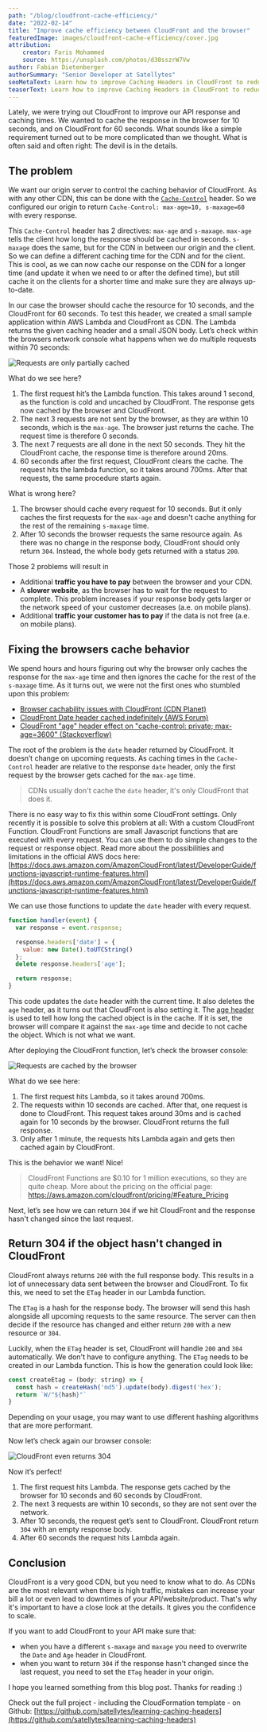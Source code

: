 ```yaml
---
path: "/blog/cloudfront-cache-efficiency/"
date: "2022-02-14"
title: "Improve cache efficiency between CloudFront and the browser"
featuredImage: images/cloudfront-cache-efficiency/cover.jpg 
attribution:
    creator: Faris Mohammed 
    source: https://unsplash.com/photos/d30sszrW7Vw
author: Fabian Dietenberger 
authorSummary: "Senior Developer at Satellytes"
seoMetaText: Learn how to improve Caching Headers in CloudFront to reduce traffic costs and increase page speed.
teaserText: Learn how to improve Caching Headers in CloudFront to reduce traffic costs and increase page speed.
---
```


Lately, we were trying out CloudFront to improve our API response and caching times. We wanted to cache the response
in the browser for 10 seconds, and on CloudFront for 60 seconds. What sounds like a simple requirement turned out to be
more complicated than we thought. What is often said and often right: The devil is in the details.

## The problem

We want our origin server to control the caching behavior of CloudFront. As with any other CDN, this can be done with
the [`Cache-Control`](https://developer.mozilla.org/en-US/docs/Web/HTTP/Headers/Cache-Control) header. So we configured 
our origin to return `Cache-Control: max-age=10, s-maxage=60` with every response.

This `Cache-Control` header has 2 directives: `max-age` and `s-maxage`. `max-age` tells the client how long the 
response should be cached in seconds. `s-maxage` does the same, but for the CDN in between our origin and the client.
So we can define a different caching time for the CDN and for the client. This is cool, as we can now cache our response on 
the CDN for a longer time (and update it when we need to or after the defined time), but still cache it on the clients for 
a shorter time and make sure they are always up-to-date.

In our case the browser should cache the resource for 10 seconds, and the CloudFront for 60 seconds. To test this 
header, we created a small sample application within AWS Lambda and CloudFront as CDN. The Lambda returns the given caching 
header and a small JSON body. Let’s check within the browsers network console what happens when we do multiple requests 
within 70 seconds:

![Requests are only partially cached](images/cloudfront-cache-efficiency/1-problem.png)

What do we see here?

1. The first request hit’s the Lambda function. This takes around 1 second, as the function is cold and uncached by
   CloudFront. The response gets now cached by the browser and CloudFront.
2. The next 3 requests are not sent by the browser, as they are within 10 seconds, which is the `max-age`. The browser 
   just returns the cache. The request time is therefore 0 seconds.
3. The next 7 requests are all done in the next 50 seconds. They hit the CloudFront cache, the response time is 
   therefore around 20ms.
4. 60 seconds after the first request, CloudFront clears the cache. The request hits the lambda function, so it 
   takes around 700ms. After that requests, the same procedure starts again.

What is wrong here?

1. The browser should cache every request for 10 seconds. But it only caches the first requests for the `max-age` and doesn't cache anything for the rest of the remaining `s-maxage` time.
2. After 10 seconds the browser requests the same resource again. As there was no change in the response body, CloudFront should only return `304`. Instead, the whole body gets returned with a status `200`.

Those 2 problems will result in

- Additional **traffic you have to pay** between the browser and your CDN.
- A **slower website**, as the browser has to wait for the request to complete. This problem increases if your response body gets larger or the network speed of your customer decreases (a.e. on mobile plans).
- Additional **traffic your customer has to pay** if the data is not free (a.e. on mobile plans).

## Fixing the browsers cache behavior

We spend hours and hours figuring out why the browser only caches the response for the `max-age` time and then ignores 
the cache for the rest of the `s-maxage` time. As it turns out, we were not the first ones who stumbled upon this problem:

- [Browser cachability issues with CloudFront (CDN Planet)](https://www.cdnplanet.com/blog/cloudfront-cachability-date-header/)
- [CloudFront Date header cached indefinitely (AWS Forum)](https://forums.aws.amazon.com/thread.jspa?messageID=807813)
- [CloudFront "age" header effect on "cache-control: private; max-age=3600" (Stackoverflow)](https://stackoverflow.com/a/61493383/3141881)

The root of the problem is the `date` header returned by CloudFront. It doesn’t change on upcoming
requests. As caching times in the `Cache-Control` header are relative to the response `date` header, only the first 
request by the browser gets cached for the `max-age` time. 

> CDNs usually don't cache the `date` header, it's only CloudFront that does it.

There is no easy way to fix this within some CloudFront settings. Only recently it is possible to solve this problem at
all: With a custom CloudFront Function. CloudFront Functions are small Javascript functions that are executed with every
request. You can use them to do simple changes to the request or response object. Read more about the possibilities and
limitations in the official AWS docs here: [https://docs.aws.amazon.com/AmazonCloudFront/latest/DeveloperGuide/functions-javascript-runtime-features.html](https://docs.aws.amazon.com/AmazonCloudFront/latest/DeveloperGuide/functions-javascript-runtime-features.html)

We can use those functions to update the `date` header with every request.

```js
function handler(event) {
  var response = event.response;

  response.headers['date'] = {
    value: new Date().toUTCString()
  };
  delete response.headers['age'];

  return response;
}
```

This code updates the `date` header with the current time. It also deletes the `age` header, as it turns out that
CloudFront is also setting it. The [age header](https://developer.mozilla.org/en-US/docs/Web/HTTP/Headers/Age) is used
to tell how long the cached object is in the cache. If it is set, the browser will compare it against the `max-age` time
and decide to not cache the object. Which is not what we want.

After deploying the CloudFront function, let’s check the browser console:

![Requests are cached by the browser](images/cloudfront-cache-efficiency/2-improved.png)

What do we see here:

1. The first request hits Lambda, so it takes around 700ms.
2. The requests within 10 seconds are cached. After that, one request is done to CloudFront. This request takes around 30ms and is cached again for 10 seconds by the browser. CloudFront returns the full response.
3. Only after 1 minute, the requests hits Lambda again and gets then cached again by CloudFront.

This is the behavior we want! Nice!

> CloudFront Functions are $0.10 for 1 million executions, so they are quite cheap. More about the pricing on the
> official page: https://aws.amazon.com/cloudfront/pricing/#Feature_Pricing

Next, let’s see how we can return `304` if we hit CloudFront and the response hasn't changed since the last request.

## Return 304 if the object hasn't changed in CloudFront

CloudFront always returns `200` with the full response body. This results in a lot of unnecessary data sent between the
browser and CloudFront. To fix this, we need to set the `ETag` header in our Lambda function.

The `ETag` is a hash for the response body. The browser will send this hash alongside all upcoming requests to
the same resource. The server can then decide if the resource has changed and either return `200` with a new resource
or `304`.

Luckily, when the `ETag` header is set, CloudFront will handle `200` and `304` automatically. We don't have to configure
anything. The `ETag` needs to be created in our Lambda function. This is how the generation could look like:

```js
const createEtag = (body: string) => {
  const hash = createHash('md5').update(body).digest('hex');
  return `W/"${hash}"`
}
```

Depending on your usage, you may want to use different hashing algorithms that are more performant.

Now let’s check again our browser console:

![CloudFront even returns 304](images/cloudfront-cache-efficiency/3-solution.png)

Now it’s perfect!

1. The first request hits Lambda. The response gets cached by the browser for 10 seconds and 60 seconds by CloudFront.
2. The next 3 requests are within 10 seconds, so they are not sent over the network.
3. After 10 seconds, the request get’s sent to CloudFront. CloudFront return `304` with an empty response body.
4. After 60 seconds the request hits Lambda again.

## Conclusion

CloudFront is a very good CDN, but you need to know what to do. As CDNs are the most relevant when there is high traffic,
mistakes can increase your bill a lot or even lead to downtimes of your API/website/product. That's why it's important 
to have a close look at the details. It gives you the confidence to scale.

If you want to add CloudFront to your API make sure that:
- when you have a different `s-maxage` and `maxage` you need to overwrite the `Date` and `Age` header in CloudFront.
- when you want to return `304` if the response hasn't changed since the last request, you need to set the `ETag` header in your origin.

I hope you learned something from this blog post. Thanks for reading :)

Check out the full project - including the CloudFormation template - on Github: [https://github.com/satellytes/learning-caching-headers](https://github.com/satellytes/learning-caching-headers)